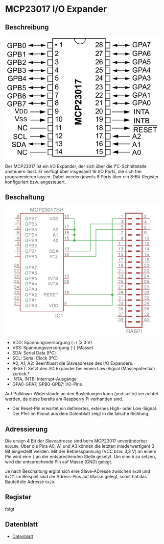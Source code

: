 # MCP23017 I/O Expander

## Beschreibung

![MCP23017](docs/mcp23017_pinout.png)

Der MCP23017 ist ein I/O Expander, der sich über die I²C-Schnittstelle ansteuern lässt. Er verfügt über insgesamt 16 I/O Ports, die sich frei programmieren lassen. Dabei werden jeweils 8 Ports über ein 8-Bit-Register konfiguriert bzw. angesteuert.

## Beschaltung

![Schaltung](docs/mcp23017_grundschaltung.png)

- VDD: Spannungsversorgung (+) (3,3 V)
- VSS: Spannungsversorgung (-) (Masse)
- SDA: Serial Data (I²C)
- SCL: Serial Clock (I²C)
- A0, A1, A2: Beeinflusst die Slaveadresse des I/O Expanders.
- RESET: Setzt den I/O Expander bei einem Low-Signal (Massepotential) zurück.*
- INTA, INTB: Interrupt-Ausgänge
- GPA0-GPA7, GPB0-GPB7: I/O-Pins

Auf Pulldown-Widerstände an den Busleitungen kann (und sollte) verzichtet werden, da diese bereits am Raspberry Pi vorhanden sind.

* Der Reset-Pin erwartet ein definiertes, externes High- oder Low-Signal. Der Pfeil im Pinout aus dem Datenblatt zeigt in die falsche Richtung.

## Adressierung

Die ersten 4 Bit der Slaveadresse sind beim MCP23017 unveränderbar `0b0100`. Über die Pins A0, A1 und A3 können die letzten (niederwertigen) 3 Bit eingestellt werden. Mit der Betriesspannung (VCC bzw. 3,3 V) an einem Pin wird eine `1` an der entsprechenden Stelle gesetzt. Um eine `0` zu setzen, wird der entsprechende Pin auf Masse (GND) gelegt.

Je nach Beschaltung ergibt sich eine Slave-ADresse zwischen `0x20` und `0x27`. Im Beispiel sind die Adress-Pins auf Masse gelegt, somit hat das Bauteil die Adresse `0x20`.

## Register

folgt


## Datenblatt

- [Datenblatt](docs/mcp23017_mcp23S17_datasheet.pdf)
